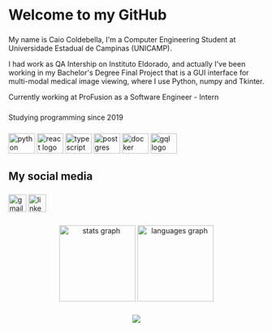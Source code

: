 <h1 align="left">Welcome to my GitHub</h1>

###

<p align="left">My name is Caio Coldebella, I'm a Computer Engineering Student at Universidade Estadual de Campinas (UNICAMP).
 
 I had work as QA Intership on Instituto Eldorado, and actually I've been working in my Bachelor's Degree Final Project that is a GUI interface for multi-modal medical image viewing, where I use Python, numpy and Tkinter. 
 
 Currently working at ProFusion as a Software Engineer - Intern</p>

###

<p align="left">Studying programming since 2019 </p>

###

<div align="left">
    <img src="https://cdn.jsdelivr.net/gh/devicons/devicon/icons/python/python-original.svg" height="40" width="52" alt="python logo"  />
    <img src="https://cdn.jsdelivr.net/gh/devicons/devicon/icons/react/react-original.svg" height="40" width="52" alt="react logo">
    <img src="https://cdn.jsdelivr.net/gh/devicons/devicon/icons/typescript/typescript-original.svg" height="40" width="52" alt="typescript logo"  />
    <img src="https://cdn.jsdelivr.net/gh/devicons/devicon/icons/postgresql/postgresql-original-wordmark.svg" height="40" width="52" alt="postgres logo"/>      
    <img src="https://cdn.jsdelivr.net/gh/devicons/devicon/icons/docker/docker-original.svg" height="40" width="52" alt="docker logo"/>      
    <img src="https://cdn.jsdelivr.net/gh/devicons/devicon@latest/icons/graphql/graphql-plain-wordmark.svg" height="40" width="52" alt="gql logo"/>
</div>

###
<h2 align="left">My social media</h2>

###

<div align="left">
  <a href="https://mail.google.com/mail/u/0/?tf=cm&fs=1&to=c232621@dac.unicamp.br&hl=pt-BR"><img src="https://img.shields.io/static/v1?message=Gmail&logo=gmail&label=&color=D14836&logoColor=white&labelColor=&style=for-the-badge" height="35" alt="gmail logo"  /></a>
  <a href="https://www.linkedin.com/in/caio-ruiz-coldebella-1b5477229"><img src="https://img.shields.io/static/v1?message=LinkedIn&logo=linkedin&label=&color=0077B5&logoColor=white&labelColor=&style=for-the-badge" height="35" alt="linkedin logo"  /></a>
</div>

###
<div align="center">
  <img src="https://github-readme-stats.vercel.app/api?hide_title=false&hide_rank=false&show_icons=true&include_all_commits=true&count_private=true&disable_animations=false&theme=dracula&locale=en&hide_border=false&username=Caio-Coldebella" height="150" alt="stats graph"  />
  <img src="https://github-readme-stats.vercel.app/api/top-langs?locale=en&hide_title=false&layout=compact&card_width=320&langs_count=5&theme=dracula&hide_border=false&username=Caio-Coldebella" height="150" alt="languages graph"  />
</div>

###

<div align="center">
  <img src="https://profile-counter.glitch.me/Caio-Coldebella/count.svg?"  />
</div>

###
